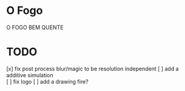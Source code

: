 # O Fogo
 O FOGO BEM QUENTE


# TODO
[x] fix post process blur/magic to be resolution independent
[ ] add a additive simulation  
[ ] fix logo
[ ] add a drawing fire?
